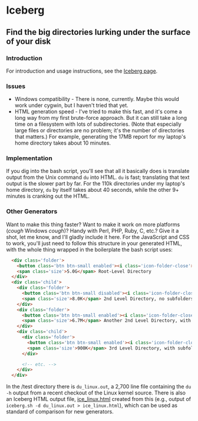 # Iceberg
## Find the big directories lurking under the surface of your disk

### Introduction

For introduction and usage instructions, see the [Iceberg page](http://cgrayson.github.com/iceberg/).

### Issues

* Windows compatibility - There is none, currently. Maybe this would work under cygwin, but I
haven't tried that yet.
* HTML generation speed - I've tried to make this fast, and it's come a long way from my first
brute-force approach. But it can still take a long time on a filesystem with lots of subdirectories.
(Note that especially large files or directories are no problem; it's the number of directories
that matters.) For example, generating the 17MB report for my laptop's home directory takes
about 10 minutes.

### Implementation

If you dig into the bash script, you'll see that all it basically does is translate output from the
Unix command `du` into HTML. `du` is fast; translating that text output is the slower part by far.
For the 110k directories under my laptop's home directory, `du` by itself takes about 40 seconds, while
the other 9+ minutes is cranking out the HTML.

### Other Generators

Want to make this thing faster? Want to make it work on more platforms (*cough* Windows *cough*)?
Handy with Perl, PHP, Ruby, C, etc.? Give it a shot, let me know, and I'll gladly include it here. For
the JavaScript and CSS to work, you'll just need to follow this structure in your generated HTML, with
the whole thing wrapped in the boilerplate the bash script uses:

```html
  <div class='folder'>
    <button class='btn btn-small enabled'><i class='icon-folder-close'></i></button>
    <span class='size'>5.0G</span> Root-Level Directory
  </div>
  <div class='child'>
    <div class='folder'>
      <button class='btn btn-small disabled'><i class='icon-folder-close'></i></button>
      <span class='size'>8.0K</span> 2nd Level Directory, no subfolders
    </div>
    <div class='folder'>
      <button class='btn btn-small enabled'><i class='icon-folder-close'></i></button>
      <span class='size'>6.7M</span> Another 2nd Level Directory, with subfolders
    </div>
    <div class='child'>
      <div class='folder'>
        <button class='btn btn-small enabled'><i class='icon-folder-close'></i></button>
        <span class='size'>900K</span> 3rd Level Directory, with subfolders
      </div>

      <!-- etc. -->
    </div>
  </div>
```

In the /test directory there is `du_linux.out`, a 2,700 line file containing the `du -h`
output from a recent checkout of the Linux kernel source. There is also an Iceberg HTML
output file, [ice_linux.html](http://cgrayson.github.com/iceberg/test/ice_linux.html)
created from this (e.g., output of `iceberg.sh -d du_linux.out > ice_linux.html`),
which can be used as standard of comparison for new generators.